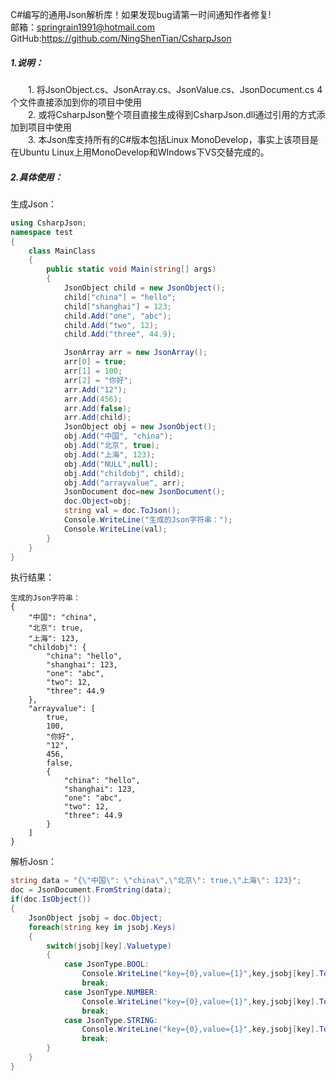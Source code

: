 C#编写的通用Json解析库！如果发现bug请第一时间通知作者修复!</br>
邮箱：springrain1991@hotmail.com<br>
GitHub:https://github.com/NingShenTian/CsharpJson </br>

##### 1.说明：
　　1. 将JsonObject.cs、JsonArray.cs、JsonValue.cs、JsonDocument.cs 4个文件直接添加到你的项目中使用 </br>
　　2. 或将CsharpJson整个项目直接生成得到CsharpJson.dll通过引用的方式添加到项目中使用 </br>
　　3. 本Json库支持所有的C#版本包括Linux MonoDevelop，事实上该项目是在Ubuntu Linux上用MonoDevelop和WIndows下VS交替完成的。
##### 2.具体使用：
生成Json：
``` C#
using CsharpJson;
namespace test
{
    class MainClass
    {
        public static void Main(string[] args)
        {
            JsonObject child = new JsonObject();
            child["china"] = "hello";
            child["shanghai"] = 123;
            child.Add("one", "abc");
            child.Add("two", 12);
            child.Add("three", 44.9);

            JsonArray arr = new JsonArray();
            arr[0] = true;
            arr[1] = 100;
            arr[2] = "你好";
            arr.Add("12");
            arr.Add(456);
            arr.Add(false);
            arr.Add(child);
            JsonObject obj = new JsonObject();
            obj.Add("中国", "china");
            obj.Add("北京", true);
            obj.Add("上海", 123);
            obj.Add("NULL",null);
            obj.Add("childobj", child);
            obj.Add("arrayvalue", arr);
            JsonDocument doc=new JsonDocument();
            doc.Object=obj;
            string val = doc.ToJson();
            Console.WriteLine("生成的Json字符串：");
            Console.WriteLine(val);
        }
    }
}
```
执行结果：
```
生成的Json字符串：
{
    "中国": "china",
    "北京": true,
    "上海": 123,
    "childobj": {
        "china": "hello",
        "shanghai": 123,
        "one": "abc",
        "two": 12,
        "three": 44.9
    },
    "arrayvalue": [
        true,
        100,
        "你好",
        "12",
        456,
        false,
        {
            "china": "hello",
            "shanghai": 123,
            "one": "abc",
            "two": 12,
            "three": 44.9
        }
    ]
}
```
解析Josn：
``` C#
string data = "{\"中国\": \"china\",\"北京\": true,\"上海\": 123}";
doc = JsonDocument.FromString(data);
if(doc.IsObject())
{
    JsonObject jsobj = doc.Object;
    foreach(string key in jsobj.Keys)
    {
        switch(jsobj[key].Valuetype)
        {
            case JsonType.BOOL:
                Console.WriteLine("key={0},value={1}",key,jsobj[key].ToBool());
                break;
            case JsonType.NUMBER:
                Console.WriteLine("key={0},value={1}",key,jsobj[key].ToInt());
                break;
            case JsonType.STRING:
                Console.WriteLine("key={0},value={1}",key,jsobj[key].ToString());
                break;
        }
    }
}
```

